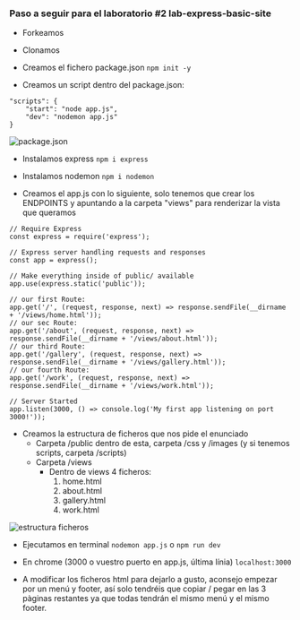 ### Paso a seguir para el laboratorio #2 lab-express-basic-site

- Forkeamos
- Clonamos
- Creamos el fichero package.json
```npm init -y```

- Creamos un script dentro del package.json:
```
"scripts": {
    "start": "node app.js",
    "dev": "nodemon app.js"
}
```
![package.json](https://user-images.githubusercontent.com/14861253/174856117-78a10a10-22fa-42a7-b859-22399f36f56e.png)

- Instalamos express 
```npm i express```

- Instalamos nodemon
```npm i nodemon```

- Creamos el app.js con lo siguiente, solo tenemos que crear los ENDPOINTS y apuntando a la carpeta "views" para renderizar la vista que queramos
```
// Require Express
const express = require('express');

// Express server handling requests and responses
const app = express();

// Make everything inside of public/ available
app.use(express.static('public'));

// our first Route:
app.get('/', (request, response, next) => response.sendFile(__dirname + '/views/home.html'));
// our sec Route:
app.get('/about', (request, response, next) => response.sendFile(__dirname + '/views/about.html'));
// our third Route:
app.get('/gallery', (request, response, next) => response.sendFile(__dirname + '/views/gallery.html'));
// our fourth Route:
app.get('/work', (request, response, next) => response.sendFile(__dirname + '/views/work.html'));

// Server Started
app.listen(3000, () => console.log('My first app listening on port 3000!'));
```

- Creamos la estructura de ficheros que nos pide el enunciado
    - Carpeta /public dentro de esta, carpeta /css y /images (y si tenemos scripts, carpeta /scripts)
    - Carpeta /views
        - Dentro de views 4 ficheros:
            1. home.html
            1. about.html
            1. gallery.html
            1. work.html

![estructura ficheros](https://user-images.githubusercontent.com/14861253/174856433-9ec08ca5-610b-460a-a86d-9a99f25e7405.png)

- Ejecutamos en terminal
```nodemon app.js``` 
o
```npm run dev```

- En chrome (3000 o vuestro puerto en app.js, última línia)
```localhost:3000```

- A modificar los ficheros html para dejarlo a gusto, aconsejo empezar por un menú y footer, así solo tendréis que copiar / pegar en las 3 pàginas restantes ya que todas tendrán el mismo menú y el mismo footer.